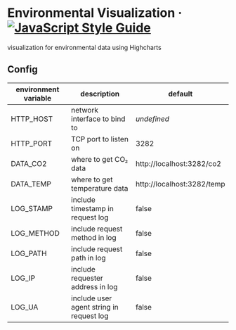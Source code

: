 # Environmental Visualization · [![JavaScript Style Guide](https://img.shields.io/badge/code_style-standard-brightgreen.svg)](https://standardjs.com)

visualization for environmental data using Highcharts

## Config

environment variable | description | default
--- | --- | ---
HTTP_HOST | network interface to bind to | *undefined*
HTTP_PORT | TCP port to listen on | 3282
DATA_CO2 | where to get CO₂ data | http://localhost:3282/co2
DATA_TEMP | where to get temperature data | http://localhost:3282/temp
LOG_STAMP | include timestamp in request log | false
LOG_METHOD | include request method in log | false
LOG_PATH | include request path in log | false
LOG_IP | include requester address in log | false
LOG_UA | include user agent string in request log | false
